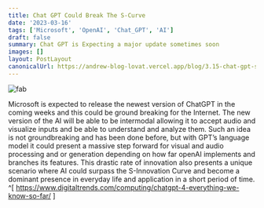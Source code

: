 ```yaml
---
title: Chat GPT Could Break The S-Curve
date: '2023-03-16'
tags: ['Microsoft', 'OpenAI', 'Chat_GPT', 'AI']
draft: false
summary: Chat GPT is Expecting a major update sometimes soon
images: []
layout: PostLayout
canonicalUrl: https://andrew-blog-lovat.vercel.app/blog/3.15-chat-gpt-s-curve
---
```


![fab](/static/images/s-curve-explanation.png)

Microsoft is expected to release the newest version of ChatGPT in the coming weeks and this could be ground breaking for the Internet. The new version of the AI will be able to be intermodal allowing it to accept audio and visualize inputs and be able to understand and analyze them. Such an idea is not groundbreaking and has been done before, but with GPT’s language model it could present a massive step forward for visual and audio processing and or generation depending on how far openAI implements and branches its features. This drastic rate of innovation also presents a unique scenario where AI could surpass the S-Innovation Curve and become a dominant presence in everyday life and application in a short period of time. ^[ https://www.digitaltrends.com/computing/chatgpt-4-everything-we-know-so-far/ ]
